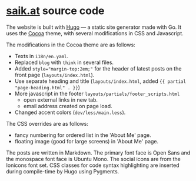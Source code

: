 # [saik.at](https://saik.at) source code

The website is built with [Hugo](https://gohugo.io/) — a static site generator made with Go.
It uses the [Cocoa](https://github.com/nishanths/cocoa-hugo-theme) theme,
with several modifications in CSS and Javascript.

The modifications in the Cocoa theme are as follows:
* Texts in `i18n/en.yaml`.
* Replaced `blog` with `think` in several files.
* Added `style="margin-top:2em;"` for the header of latest posts on the front page (`layouts/index.html`).
* Use separate heading and title (`layouts/index.html`, added `{{ partial "page-heading.html" . }}`)
* More javascript in the footer `layouts/partials/footer_scripts.html`
  - open external links in new tab.
  - email address created on page load.
* Changed accent colors (`dev/less/main.less`).

The CSS overrides are as follows:
* fancy numbering for ordered list in the 'About Me' page.
* floating image (good for large screens) in 'About Me' page.

The posts are written in Markdown.
The primary font face is Open Sans and the monospace font face is Ubuntu Mono.
The social icons are from the Ionicons font set.
CSS classes for code syntax highlighting are inserted during compile-time by Hugo using Pygments.
